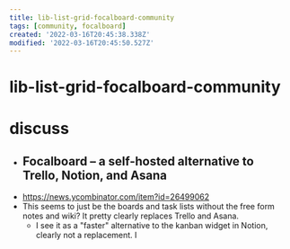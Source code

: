 ```yaml
---
title: lib-list-grid-focalboard-community
tags: [community, focalboard]
created: '2022-03-16T20:45:38.338Z'
modified: '2022-03-16T20:45:50.527Z'
---
```


# lib-list-grid-focalboard-community

# discuss

- ## Focalboard – a self-hosted alternative to Trello, Notion, and Asana 
- https://news.ycombinator.com/item?id=26499062
- This seems to just be the boards and task lists without the free form notes and wiki? It pretty clearly replaces Trello and Asana. 
  - I see it as a "faster" alternative to the kanban widget in Notion, clearly not a replacement. I
